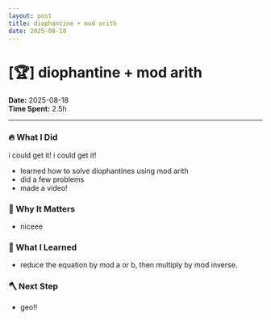 ```yaml
---
layout: post
title: diophantine + mod arith
date: 2025-08-18
---
```

# [🏆] diophantine + mod arith

**Date:** 2025-08-18  
**Time Spent:** 2.5h 

---

### 🔥 What I Did
i could get it! i could get it!
- learned how to solve diophantines using mod arith
- did a few problems
- made a video!

### 🎯 Why It Matters
- niceee

### 🧠 What I Learned
- reduce the equation by mod a or b, then multiply by mod inverse.

### 🪓 Next Step
- geo!!
